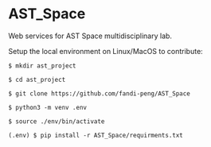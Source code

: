 # AST_Space
Web services for AST Space multidisciplinary lab.

Setup the local environment on Linux/MacOS to contribute:


```
$ mkdir ast_project

$ cd ast_project

$ git clone https://github.com/fandi-peng/AST_Space

$ python3 -m venv .env

$ source ./env/bin/activate

(.env) $ pip install -r AST_Space/requirments.txt
```
